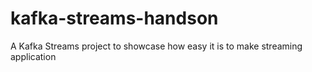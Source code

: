 # kafka-streams-handson
A Kafka Streams project to showcase how easy it is to make streaming application
